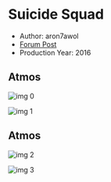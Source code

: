 # Suicide Squad

* Author: aron7awol
* [Forum Post](https://www.avsforum.com/threads/bass-eq-for-filtered-movies.2995212/post-57342850)
* Production Year: 2016

## Atmos

![img 0](https://i.imgur.com/4c8q86Z.jpg)

![img 1](https://i.imgur.com/yuRuNxX.jpg)

## Atmos

![img 2](https://i.imgur.com/C1r3vKc.jpg)

![img 3](https://i.imgur.com/XEk1qfv.jpg)

